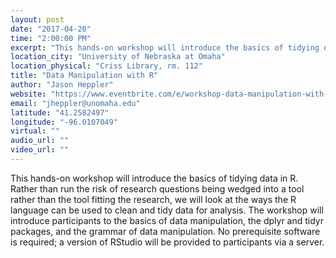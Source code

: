 ```yaml
---
layout: post
date: "2017-04-20"
time: "2:00:00 PM"
excerpt: "This hands-on workshop will introduce the basics of tidying data in R. Rather than run the risk of research questions being wedged into a ..."
location_city: "University of Nebraska at Omaha"
location_physical: "Criss Library, rm. 112"
title: "Data Manipulation with R"
author: "Jason Heppler"
website: "https://www.eventbrite.com/e/workshop-data-manipulation-with-r-tickets-33012635682"
email: "jheppler@unomaha.edu"
latitude: "41.2582497"
longitude: "-96.0107049"
virtual: ""
audio_url: ""
video_url: ""
---
```


This hands-on workshop will introduce the basics of tidying data in R. Rather than run the risk of research questions being wedged into a tool rather than the tool fitting the research, we will look at the ways the R language can be used to clean and tidy data for analysis. The workshop will introduce participants to the basics of data manipulation, the dplyr and tidyr packages, and the grammar of data manipulation. No prerequisite software is required; a version of RStudio will be provided to participants via a server. 
